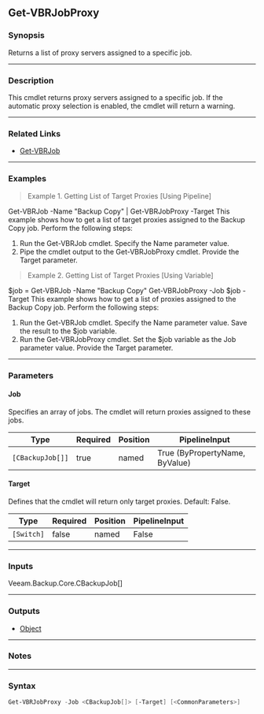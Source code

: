 Get-VBRJobProxy
---------------

### Synopsis
Returns a list of proxy servers assigned to a specific job.

---

### Description

This cmdlet returns proxy servers assigned to a specific job. If the automatic proxy selection is enabled, the cmdlet will return a warning.

---

### Related Links
* [Get-VBRJob](Get-VBRJob)

---

### Examples
> Example 1. Getting List of Target Proxies [Using Pipeline]

Get-VBRJob -Name "Backup Copy" | Get-VBRJobProxy -Target
This example shows how to get a list of target proxies assigned to the Backup Copy job.
Perform the following steps:
1. Run the Get-VBRJob cmdlet. Specify the Name parameter value.
2. Pipe the cmdlet output to the Get-VBRJobProxy cmdlet. Provide the Target parameter.
> Example 2. Getting List of Target Proxies [Using Variable]

$job = Get-VBRJob -Name "Backup Copy"
Get-VBRJobProxy -Job $job -Target
This example shows how to get a list of proxies assigned to the Backup Copy job.
Perform the following steps:
1. Run the Get-VBRJob cmdlet. Specify the Name parameter value. Save the result to the $job variable.
2. Run the Get-VBRJobProxy cmdlet. Set the $job variable as the Job parameter value. Provide the Target parameter.

---

### Parameters
#### **Job**
Specifies an array of jobs. The cmdlet will return proxies assigned to these jobs.

|Type            |Required|Position|PipelineInput                 |
|----------------|--------|--------|------------------------------|
|`[CBackupJob[]]`|true    |named   |True (ByPropertyName, ByValue)|

#### **Target**
Defines that the cmdlet will return only target proxies.
Default: False.

|Type      |Required|Position|PipelineInput|
|----------|--------|--------|-------------|
|`[Switch]`|false   |named   |False        |

---

### Inputs
Veeam.Backup.Core.CBackupJob[]

---

### Outputs
* [Object](https://learn.microsoft.com/en-us/dotnet/api/System.Object)

---

### Notes

---

### Syntax
```PowerShell
Get-VBRJobProxy -Job <CBackupJob[]> [-Target] [<CommonParameters>]
```
